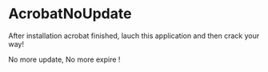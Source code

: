 # AcrobatNoUpdate

After installation acrobat finished, lauch this application and then crack your way!

No more update, No more expire !
